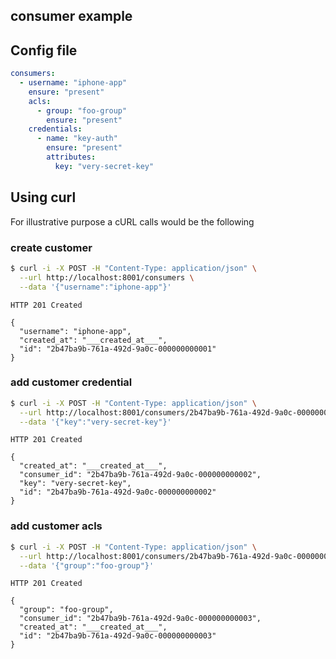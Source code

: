 consumer example
----------------

## Config file

```yaml
consumers:
  - username: "iphone-app"
    ensure: "present"
    acls:
      - group: "foo-group"
        ensure: "present"
    credentials:
      - name: "key-auth"
        ensure: "present"
        attributes:
          key: "very-secret-key"

```

## Using curl

For illustrative purpose a cURL calls would be the following

### create customer

```sh
$ curl -i -X POST -H "Content-Type: application/json" \
  --url http://localhost:8001/consumers \
  --data '{"username":"iphone-app"}'
```

```
HTTP 201 Created
```

```
{
  "username": "iphone-app",
  "created_at": "___created_at___",
  "id": "2b47ba9b-761a-492d-9a0c-000000000001"
}
```

### add customer credential

```sh
$ curl -i -X POST -H "Content-Type: application/json" \
  --url http://localhost:8001/consumers/2b47ba9b-761a-492d-9a0c-000000000002/key-auth \
  --data '{"key":"very-secret-key"}'
```

```
HTTP 201 Created
```

```
{
  "created_at": "___created_at___",
  "consumer_id": "2b47ba9b-761a-492d-9a0c-000000000002",
  "key": "very-secret-key",
  "id": "2b47ba9b-761a-492d-9a0c-000000000002"
}
```

### add customer acls

```sh
$ curl -i -X POST -H "Content-Type: application/json" \
  --url http://localhost:8001/consumers/2b47ba9b-761a-492d-9a0c-000000000003/acls \
  --data '{"group":"foo-group"}'
```

```
HTTP 201 Created
```

```
{
  "group": "foo-group",
  "consumer_id": "2b47ba9b-761a-492d-9a0c-000000000003",
  "created_at": "___created_at___",
  "id": "2b47ba9b-761a-492d-9a0c-000000000003"
}
```